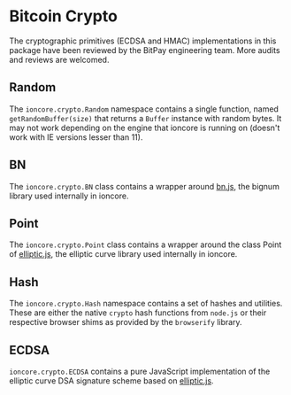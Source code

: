 # Bitcoin Crypto
The cryptographic primitives (ECDSA and HMAC) implementations in this package have been reviewed by the BitPay engineering team. More audits and reviews are welcomed.

## Random
The `ioncore.crypto.Random` namespace contains a single function, named `getRandomBuffer(size)` that returns a `Buffer` instance with random bytes. It may not work depending on the engine that ioncore is running on (doesn't work with IE versions lesser than 11).

## BN
The `ioncore.crypto.BN` class contains a wrapper around [bn.js](https://github.com/indutny/bn.js), the bignum library used internally in ioncore.

## Point
The `ioncore.crypto.Point` class contains a wrapper around the class Point of [elliptic.js](https://github.com/indutny/elliptic), the elliptic curve library used internally in ioncore.

## Hash
The `ioncore.crypto.Hash` namespace contains a set of hashes and utilities. These are either the native `crypto` hash functions from `node.js` or their respective browser shims as provided by the `browserify` library.

## ECDSA
`ioncore.crypto.ECDSA` contains a pure JavaScript implementation of the elliptic curve DSA signature scheme based on [elliptic.js](https://github.com/indutny/elliptic).
